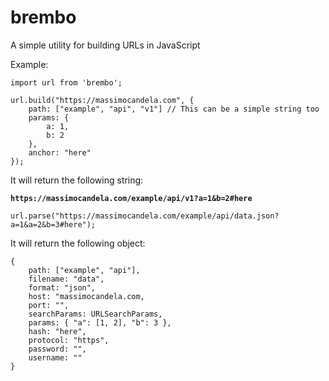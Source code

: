 # brembo
A simple utility for building URLs in JavaScript

Example: 
```
import url from 'brembo';
```

```
url.build("https://massimocandela.com", {
    path: ["example", "api", "v1"] // This can be a simple string too
    params: {
        a: 1,
        b: 2
    },
    anchor: "here"
});
```

It will return the following string:

__`https://massimocandela.com/example/api/v1?a=1&b=2#here`__



```
url.parse("https://massimocandela.com/example/api/data.json?a=1&a=2&b=3#here");
```

It will return the following object:
```
{
    path: ["example", "api"],
    filename: "data",
    format: "json",
    host: "massimocandela.com,
    port: "",
    searchParams: URLSearchParams,
    params: { "a": [1, 2], "b": 3 },
    hash: "here",
    protocol: "https",
    password: "",
    username: ""
}
```

